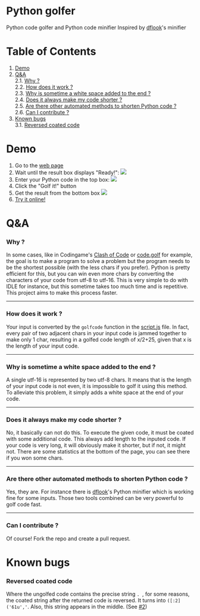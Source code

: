 # Python golfer
Python code golfer and Python code minifier
Inspired by [dflook](https://github.com/dflook/python-minifier)'s minifier




# Table of Contents
1. [Demo](#demo)
2. [Q&A](#qa)\
  2.1. [Why ?](#why-)\
  2.2. [How does it work ?](#how-does-it-work-)\
  2.3. [Why is sometime a white space added to the end ?](#why-is-sometime-a-white-space-added-to-the-end-)\
  2.4. [Does it always make my code shorter ?](#does-it-always-make-my-code-shorter-)\
  2.5. [Are there other automated methods to shorten Python code ?](#are-there-other-automated-methods-to-shorten-python-code-)\
  2.6. [Can I contribute ?](#can-i-contribute-)
3. [Known bugs](#known-bugs)\
  3.1. [Reversed coated code](#reversed-coated-code)




# Demo
1. Go to the [web page](https://clemg.github.io/pythongolfer)
2. Wait until the result box displays "Ready!":
![](https://i.imgur.com/czqWBmZ.png)
3. Enter your Python code in the top box:
![](https://i.imgur.com/88ftMZE.png)
4. Click the "Golf it!" button
5. Get the result from the bottom box
![](https://i.imgur.com/CrWZyqU.png)
6. [Try it online!](https://tio.run/##TY7BSsNAGIQfJy14qaKHvor0ogQ8qWAL9rZ7ENKQS8FAL8KuJHVX222bbg8R@i5hlv77GHGLUAo/w8/wzTDP4@HD0@NV28av8X3nbjyMXzoRuAHbU60hbVCfr8ODQlOWUr3y0y3VEtwGxrFPJKZRKe3n4BW4PvKJCADlXy5RYAuonZt9O6XBUjBBhQCf00ZCLpBr8NJZ6YI/E36yovd/wNBbRR8GssS6OjqFbtRviJ8fZeJ8j7M/PgsllgrVKO1ZSmXlp4YydcIOS3vYhcE6uohGvZuoe3vZH3Tbtnf9Bw "Python 3 – Try It Online")




# Q&A
### Why ?
In some cases, like in Codingame's [Clash of Code](https://www.codingame.com/multiplayer/clashofcode) or [code.golf](https://www.code.golf) for example, the goal is to make a program to solve a problem but the program needs to be the shortest possible (with the less chars if you prefer). Python is pretty efficient for this, but you can win even more chars by converting the characters of your code from utf-8 to utf-16. This is very simple to do with IDLE for instance, but this sometime takes too much time and is repetitive.
This project aims to make this process faster.

---
### How does it work ?
Your input is converted by the `golfcode` function in the [script.js](https://github.com/clemg/pythongolfer/blob/main/script.js) file. In fact, every pair of two adjacent chars in your input code is jammed together to make only 1 char, resulting in a golfed code length of x/2+25, given that x is the length of your input code.

---
### Why is sometime a white space added to the end ?
A single utf-16 is represented by two utf-8 chars. It means that is the length of your input code is not even, it is impossible to golf it using this method. To alleviate this problem, it simply adds a white space at the end of your code.

---
### Does it always make my code shorter ?
No, it basically can not do this. To execute the given code, it must be coated with some additional code. This always add length to the inputed code. If your code is very long, it will obviously make it shorter, but if not, it might not. There are some statistics at the bottom of the page, you can see there if you won some chars.

---
### Are there other automated methods to shorten Python code ?
Yes, they are. For instance there is [dflook](https://github.com/dflook/python-minifier)'s Python minifier which is working fine for some inputs. Those two tools combined can be very powerful to golf code fast.

---
### Can I contribute ?
Of course! Fork the repo and create a pull request.




# Known bugs
### Reversed coated code
Where the ungolfed code contains the precise string `. `, for some reasons, the coated string after the returned code is reversed. It turns into `([:2]('61u','`. Also, this string appears in the middle. (See [#2](https://github.com/clemg/pythongolfer/issues/2))
